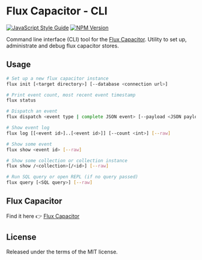 # Flux Capacitor - CLI

[![JavaScript Style Guide](https://img.shields.io/badge/code%20style-standard-brightgreen.svg)](http://standardjs.com/)
[![NPM Version](https://img.shields.io/npm/v/flux-capacitor-cli.svg)](https://www.npmjs.com/package/flux-capacitor-cli)

Command line interface (CLI) tool for the [Flux Capacitor](https://github.com/flux-capacitor/flux-capacitor). Utility to set up, administrate and debug flux capacitor stores.


## Usage

```sh
# Set up a new flux capacitor instance
flux init [<target directory>] [--database <connection url>]

# Print event count, most recent event timestamp
flux status

# Dispatch an event
flux dispatch <event type | complete JSON event> [--payload <JSON payload>] [--meta <JSON meta>] [--raw]

# Show event log
flux log [[<event id>]..[<event id>]] [--count <int>] [--raw]

# Show some event
flux show <event id> [--raw]

# Show some collection or collection instance
flux show /<collection>[/<id>] [--raw]

# Run SQL query or open REPL (if no query passed)
flux query [<SQL query>] [--raw]
```


## Flux Capacitor

Find it here 👉 [Flux Capacitor](https://github.com/flux-capacitor/flux-capacitor)


## License

Released under the terms of the MIT license.
